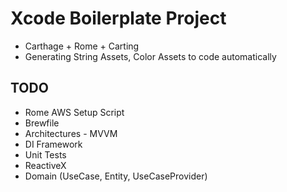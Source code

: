 # Xcode Boilerplate Project
- Carthage + Rome + Carting
- Generating String Assets, Color Assets to code automatically

## TODO
- Rome AWS Setup Script
- Brewfile
- Architectures - MVVM
- DI Framework
- Unit Tests
- ReactiveX
- Domain (UseCase, Entity, UseCaseProvider)
